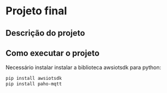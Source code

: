 # Projeto final

## Descrição do projeto


## Como executar o projeto

Necessário instalar instalar a biblioteca awsiotsdk para python:

````bash
pip install awsiotsdk
pip install paho-mqtt
````
